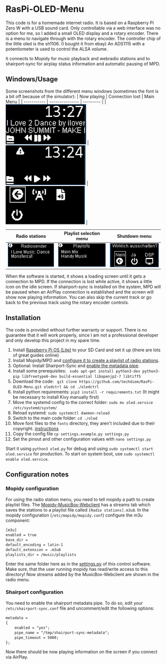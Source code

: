 # RasPi-OLED-Menu

This code is for a homemade internet radio.
It is based on a Raspberry Pi Zero W with a USB sound card.
Only controllable via a web interface was no option for me, so I added a small OLED display and a rotary encoder.
There is a menu to navigate through with the rotary encoder.
The controller chip of the little oled is the sh1106. (I bought it from ebay)
An ADS1115 with a potentiometer is used to control the ALSA volume.

It connects to Mopidy for music playback and webradio stations and to shairport-sync for airplay status information and automatic pausing of MPD.

## Windows/Usage
Some screenshots from the different menu windows (sometimes the font is a bit off because of the simulator):
| Now playing | Connection lost | Main Menu |
| ----------- | --------------- | --------- |
| ![Now playing](.github/nowplaying.png) | ![Connection lost](.github/connectionlost.png) | ![Mainmenu](.github/mainmenu.png) |

| Radio stations | Playlist selection menu | Shutdown menu |
| -------------- | ----------------------- | ------------- |
| ![Radio station menu](.github/radiostations.png) | ![Playlist menu](.github/playlistsmenu.png) | ![Shutdown menu](.github/shutdownmenu.png) |

When the software is started, it shows a loading screen until it gets a connection to MPD. If the connection is lost while active, it shows a little icon on the idle screen.
If shairport-sync is installed on the system, MPD will be paused when an AirPlay connection is established and the screen will show now playing information. You can also skip the current track or go back to the previous track using the rotary encoder controls.


## Installation
The code is provided without further warranty or support. There is no guarantee that it will work properly, since I am not a professional developer and only develop this project in my spare time.
1. Install [Raspberry Pi OS (Lite)](https://www.raspberrypi.org/downloads/raspberry-pi-os/) to your SD Card and set it up (there are lots of great guides online)
2. Install Mopidy/MPD and [configure it to create a playlist of radio stations](#mopidy-configuration).
3. Optional: Install Shairport-Sync and [enable the metadata pipe](#shairport-configuration).
4. Install some prerequisites: ``` sudo apt-get install python3-dev python3-pip libfreetype6-dev build-essential libopenjp2-7 libtiff5```
5. Download the code: ``` git clone https://github.com/techdiem/RasPi-OLED-Menu.git oledctrl && cd ./oledctrl```
6. Install python requirements: ``` pip3 install -r requirements.txt ``` (It might be necessary to install Kivy manually first)
7. Move the systemd config to the correct folder: ``` sudo mv oled.service /etc/systemd/system/ ```
8. Reload systemd: ``` sudo systemctl daemon-reload ```
9. Switch to the main code folder: ``` cd ./oled ```
10. Move font files to the ```fonts``` directory, they aren't included due to their copyright. [instructions](oled/fonts/README.md)
11. Copy the config file ``` cp settings.example.py settings.py ```
12. Set the pinout and other configuration values with ``` nano settings.py ```

Start it using ``` python3 oled.py ``` for debug and using ``` sudo systemctl start oled.service ``` for production.
To start on system boot, use ``` sudo systemctl enable oled.service ```.

## Configuration notes
### Mopidy configuration
For using the radio station menu, you need to tell mopidy a path to create playlist files. The [Mopidy-MusicBox-Webclient](https://mopidy.com/ext/musicbox-webclient/) has a streams tab which saves the stations to a playlist file called `[Radio stations].m3u8`.
In the mopidy configuration (`/etc/mopidy/mopidy.conf`) configure the m3u component:
```
[m3u]
enabled = true
base_dir =
default_encoding = latin-1
default_extension = .m3u8
playlists_dir = /music/playlists
```
Enter the same folder here as in the [settings.py](oled/settings.example.py) of this control software.
Make sure, that the user running mopidy has read/write access to this directory!
Now streams added by the MusicBox-Webclient are shown in the radio menu.

### Shairport configuration
You need to enable the shairport metadata pipe. To do so, edit your `/etc/shairport-sync.conf` file and uncomment/edit the following options:
```
metadata =
{
    enabled = "yes";
	pipe_name = "/tmp/shairport-sync-metadata";
	pipe_timeout = 5000;
};
```
Now there should be now playing information on the screen if you connect via AirPlay.
